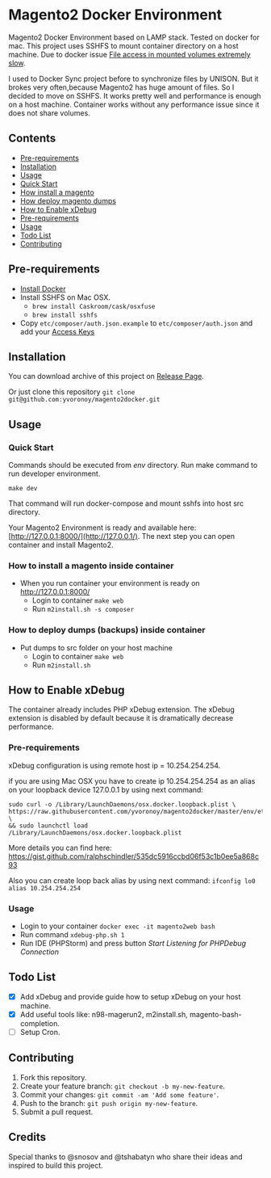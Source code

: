 # Magento2 Docker Environment
Magento2 Docker Environment based on LAMP stack. Tested on docker for mac.
This project uses SSHFS to mount container directory on a host machine. Due to docker issue [File access in mounted volumes extremely slow](https://github.com/docker/for-mac/issues/77).

I used to Docker Sync project before to synchronize files by UNISON. But it brokes very often,because Magento2 has huge amount of files. So I decided to move on SSHFS. It works pretty well and performance is enough on a host machine. Container works without any performance issue since it does not share volumes.

## Contents

- [Pre-requirements](#pre-requirements)
- [Installation](#installation)
- [Usage](#usage)
 - [Quick Start](#quick-start)
 - [How install a magento](#how-install-magento)
 - [How deploy magento dumps](#how-deploy-dumps)
- [How to Enable xDebug](#how-to-enable-xdebug)
 - [Pre-requirements](#pre-requirements-1)
 - [Usage](#usage-1)
- [Todo List](#todo-list)
- [Contributing](#contributing)

## Pre-requirements
 - [Install Docker](https://docs.docker.com/engine/installation/mac/)
 - Install SSHFS on Mac OSX.
   - `brew install Caskroom/cask/osxfuse`
   - `brew install sshfs`
 - Copy `etc/composer/auth.json.example` to `etc/composer/auth.json` and add your [Access Keys](http://devdocs.magento.com/guides/v2.0/install-gde/prereq/dev_install.html)
 
## Installation
You can download archive of this project on [Release Page](https://github.com/yvoronoy/magento2docker/releases). 

Or just clone this repository ```git clone git@github.com:yvoronoy/magento2docker.git```

## Usage
### Quick Start
Commands should be executed from _env_ directory.
Run make command to run developer environment.

```
make dev
```
That command will run docker-compose and mount sshfs into host src directory.

Your Magento2 Environment is ready and available here: [http://127.0.0.1:8000/](http://127.0.0.1/).
The next step you can open container and install Magento2.

### How to install a magento inside container
 - When you run container your environment is ready on http://127.0.0.1:8000/
   - Login to container `make web`
   - Run `m2install.sh -s composer`

### How to deploy dumps (backups) inside container
 - Put dumps to src folder on your host machine
   - Login to container `make web` 
   - Run `m2install.sh`

## How to Enable xDebug

The container already includes PHP xDebug extension. The xDebug extension is disabled by default because
it is dramatically decrease performance.

### Pre-requirements
xDebug configuration is using remote host ip = 10.254.254.254.

if you are using Mac OSX you have to create ip 10.254.254.254 as an alias on your loopback device 127.0.0.1
by using next command:
```
sudo curl -o /Library/LaunchDaemons/osx.docker.loopback.plist \
https://raw.githubusercontent.com/yvoronoy/magento2docker/master/env/etc/osx.docker.loopback.plist \
&& sudo launchctl load /Library/LaunchDaemons/osx.docker.loopback.plist
```
More details you can find here: https://gist.github.com/ralphschindler/535dc5916ccbd06f53c1b0ee5a868c93

Also you can create loop back alias by using next command: `ifconfig lo0 alias 10.254.254.254` 

### Usage
 - Login to your container `docker exec -it magento2web bash`
 - Run command `xdebug-php.sh 1`
 - Run IDE (PHPStorm) and press button _Start Listening for PHPDebug Connection_

## Todo List
 - [x] Add xDebug and provide guide how to setup xDebug on your host machine.
 - [x] Add useful tools like: n98-magerun2, m2install.sh, magento-bash-completion.
 - [ ] Setup Cron.

## Contributing
1. Fork this repository.
2. Create your feature branch: `git checkout -b my-new-feature`.
3. Commit your changes: `git commit -am 'Add some feature'`.
4. Push to the branch: `git push origin my-new-feature`.
5. Submit a pull request.

## Credits
Special thanks to @snosov and @tshabatyn who share their ideas and inspired to build this project.

